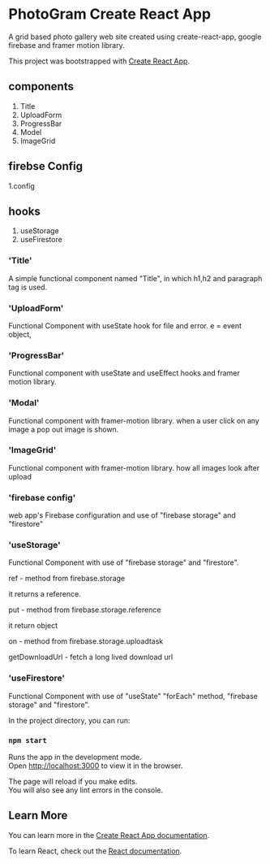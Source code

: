 # PhotoGram Create React App

A grid based photo gallery web site created using create-react-app, google firebase and framer motion library.

This project was bootstrapped with [Create React App](https://github.com/facebook/create-react-app).

## components

1. Title
2. UploadForm
3. ProgressBar
4. Model
5. ImageGrid

## firebse Config

1.config

## hooks

1. useStorage
2. useFirestore

### 'Title'

A simple functional component named "Title", in which h1,h2 and paragraph tag is used.

### 'UploadForm'

Functional Component with useState hook for file and error. e = event object,

### 'ProgressBar'

Functional component with useState and useEffect hooks and framer motion library.

### 'Modal'

Functional component with framer-motion library. when a user click on any image a pop out image is shown.

### 'ImageGrid'

Functional component with framer-motion library. how all images look after upload

### 'firebase config'

web app's Firebase configuration and use of "firebase storage" and "firestore"

### 'useStorage'

Functional Component with use of "firebase storage" and "firestore".

ref - method from firebase.storage

it returns a reference.

put - method from firebase.storage.reference

it return object

on - method from firebase.storage.uploadtask

getDownloadUrl - fetch a long lived download url

### 'useFirestore'

Functional Component with use of "useState" "forEach" method, "firebase storage" and "firestore".

In the project directory, you can run:

### `npm start`

Runs the app in the development mode.\
Open [http://localhost:3000](http://localhost:3000) to view it in the browser.

The page will reload if you make edits.\
You will also see any lint errors in the console.

## Learn More

You can learn more in the [Create React App documentation](https://facebook.github.io/create-react-app/docs/getting-started).

To learn React, check out the [React documentation](https://reactjs.org/).
